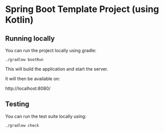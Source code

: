 Spring Boot Template Project (using Kotlin)
===========================================

Running locally
---------------

You can run the project locally using gradle:

```./gradlew bootRun```

This will build the application and start the server.

It will then be available on:

http://localhost:8080/

Testing
-------

You can run the test suite locally using:

```./gradlew check```
